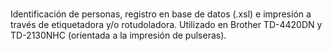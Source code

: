# 
Identificación de personas, registro en base de datos (.xsl) e impresión a través de etiquetadora y/o rotudoladora.
Utilizado en Brother TD-4420DN y TD-2130NHC (orientada a la impresión de pulseras).
